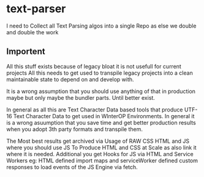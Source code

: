 # text-parser
I need to Collect all Text Parsing algos into a single Repo as else we double and double the work

## Importent
All this stuff exists because of legacy bloat it is not usefull for current projects
All this needs to get used to transpile legacy projects into a clean maintainable state to depend on and develop with.

It is a wrong assumption that you should use anything of that in production maybe but only maybe the bundler parts.
Until better exist. 

In general as all this are Text Character Data based tools that produce UTF-16 Text Character Data to get used in WInterOP Environments.
In general it is a wrong asuumption that you save time and get better production results when you adopt 3th party formats and transpile them.

The Most best results get archived via Usage of RAW CSS HTML and JS where you should use JS To Produce HTML and CSS at Scale as also link it
where it is needed. Additional you get Hooks for JS via HTML and Service Workers eg: HTML defined import maps and serviceWorker defined custom
responses to load events of the JS Engine via fetch.

